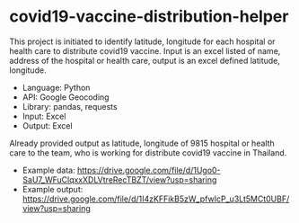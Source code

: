 # covid19-vaccine-distribution-helper

This project is initiated to identify latitude, longitude for each hospital or health care to distribute covid19 vaccine.
Input is an excel listed of name, address of the hospital or health care, output is an excel defined latitude, longitude.

- Language: Python
- API: Google Geocoding
- Library: pandas, requests
- Input: Excel
- Output: Excel

Already provided output as latitude, longitude of 9815 hospital or health care to the team, who is working for distribute covid19 vaccine in Thailand.
- Example data: https://drive.google.com/file/d/1Ugo0-SaU7_WFuClqxxXDLVtreRecTBZT/view?usp=sharing
- Example output: https://drive.google.com/file/d/1I4zKFFikB5zW_pfwIcP_u3Lt5MCt0UBF/view?usp=sharing
